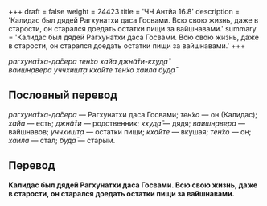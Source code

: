 +++
draft = false
weight = 24423
title = 'ЧЧ Антйа 16.8'
description = 'Калидас был дядей Рагхунатхи даса Госвами. Всю свою жизнь, даже в старости, он старался доедать остатки пищи за вайшнавами.'
summary = 'Калидас был дядей Рагхунатхи даса Госвами. Всю свою жизнь, даже в старости, он старался доедать остатки пищи за вайшнавами.'
+++

_рагхуна̄тха-да̄сера тен̇хо хайа джн̃а̄ти-кхуд̣а̄  
ваишн̣авера уччхишт̣а кха̄ите тен̇хо хаила буд̣а̄_

## Пословный перевод

_рагхуна̄тха_\-_да̄сера_ — Рагхунатхи даса Госвами; _тен̇хо_ — он (Калидас); _хайа_ — есть; _джн̃а̄ти_ — родственник; _кхуд̣а̄_ — дядя; _ваишн̣авера_ — вайшнавов; _уччхишт̣а_ — остатки пищи; _кха̄ите_ — вкушая; _тен̇хо_ — он; _хаила_ — стал; _буд̣а̄_ — старым.

## Перевод

**Калидас был дядей Рагхунатхи даса Госвами. Всю свою жизнь, даже в старости, он старался доедать остатки пищи за вайшнавами.**
